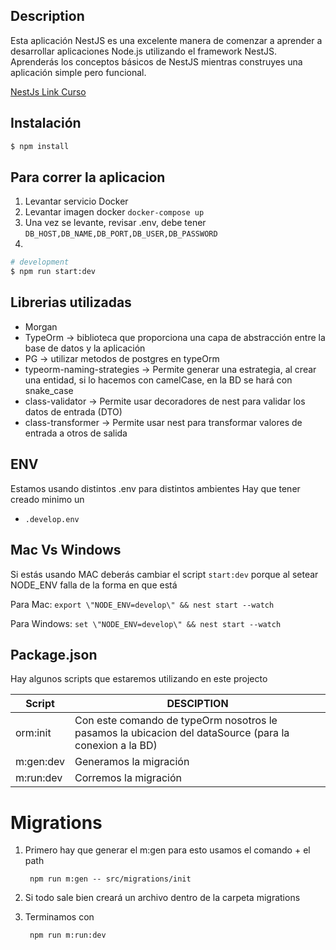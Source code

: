 
## Description

Esta aplicación NestJS es una excelente manera de comenzar a aprender a desarrollar aplicaciones Node.js utilizando el framework NestJS. Aprenderás los conceptos básicos de NestJS mientras construyes una aplicación simple pero funcional.

[NestJs Link Curso](https://www.youtube.com/playlist?list=PLergODdA95kfcSoXqZZ-IDImO6YaQLYlG)

## Instalación

```bash
$ npm install
```

## Para correr la aplicacion

1. Levantar servicio Docker
2. Levantar imagen docker `docker-compose up`
3. Una vez se levante, revisar .env, debe tener `DB_HOST,DB_NAME,DB_PORT,DB_USER,DB_PASSWORD`
4. 
```bash
# development
$ npm run start:dev
```

## Librerias utilizadas

* Morgan
* TypeOrm -> biblioteca que proporciona una capa de abstracción entre la base de datos y la aplicación
* PG -> utilizar metodos de postgres en typeOrm
* typeorm-naming-strategies -> Permite generar una estrategia, al crear una entidad, si lo hacemos con camelCase, en la BD se hará con snake_case
* class-validator -> Permite usar decoradores de nest para validar los datos de entrada (DTO)
* class-transformer -> Permite usar nest para transformar valores de entrada a otros de salida

## ENV

Estamos usando distintos .env para distintos ambientes
Hay que tener creado minimo un

* `.develop.env`

## Mac Vs Windows

Si estás usando MAC deberás cambiar el script `start:dev` porque al setear NODE_ENV falla de la forma en que está

Para Mac: `export \"NODE_ENV=develop\" && nest start --watch`

Para Windows: `set \"NODE_ENV=develop\" && nest start --watch`

## Package.json

Hay algunos scripts que estaremos utilizando en este projecto

| Script | DESCIPTION |
| ------ | ------ |
| orm:init | Con este comando de typeOrm nosotros le pasamos la ubicacion del dataSource (para la conexion a la BD)
| m:gen:dev | Generamos la migración 
| m:run:dev | Corremos la migración

# Migrations

1. Primero hay que generar el m:gen para esto usamos el comando + el path


        npm run m:gen -- src/migrations/init

2. Si todo sale bien creará un archivo dentro de la carpeta migrations

3. Terminamos con

        
        npm run m:run:dev